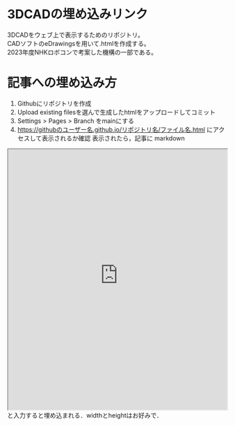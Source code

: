 # 3DCADの埋め込みリンク
3DCADをウェブ上で表示するためのリポジトリ。  
CADソフトのeDrawingsを用いて.htmlを作成する。  
2023年度NHKロボコンで考案した機構の一部である。

# 記事への埋め込み方
1. Githubにリポジトリを作成
2. Upload existing filesを選んで生成したhtmlをアップロードしてコミット
3. Settings > Pages > Branch をmainにする  
4. https://githubのユーザー名.github.io/リポジトリ名/ファイル名.html にアクセスして表示されるか確認
表示されたら，記事に
markdown
<iframe src="https://githubのユーザー名.github.io/リポジトリ名/ファイル名.html" width=100% height=600px></iframe>
と入力すると埋め込まれる．widthとheightはお好みで．
